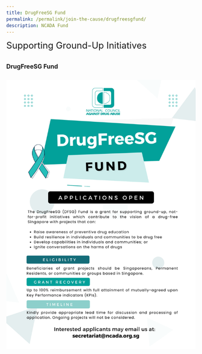 ```yaml
---
title: DrugFreeSG Fund
permalink: /permalink/join-the-cause/drugfreesgfund/
description: NCADA Fund
---
```


<font size="5"> Supporting Ground-Up Initiatives

<font size="3">**DrugFreeSG Fund**</font>

<big>![](/images/DFSG%20E-Poster%20(2022).png)</big>